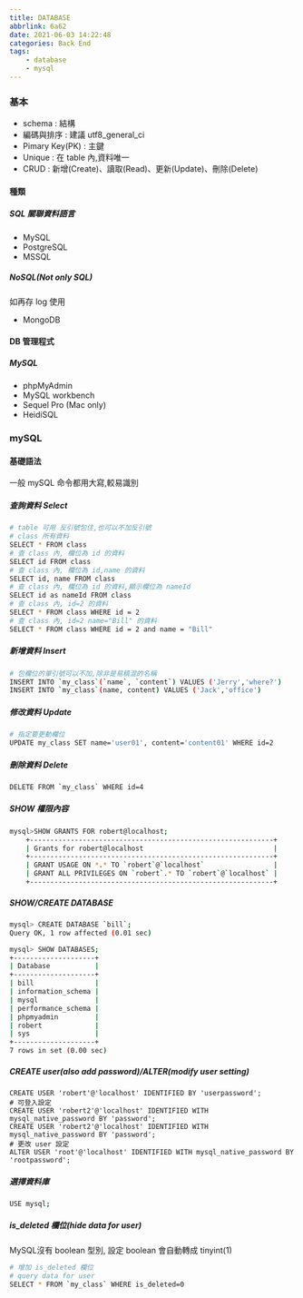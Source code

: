 ```yaml
---
title: DATABASE
abbrlink: 6a62
date: 2021-06-03 14:22:48
categories: Back End
tags:
	- database
	- mysql
---
```


### 基本
+ schema : 結構
+ 編碼與排序 	: 建議 utf8_general_ci
+ Pimary Key(PK) : 主鍵
+ Unique : 在 table 內,資料唯一
+ CRUD : 新增(Create)、讀取(Read)、更新(Update)、刪除(Delete)

<!--more-->

#### 種類
##### SQL 關聯資料語言
+ MySQL
+ PostgreSQL
+	MSSQL

##### NoSQL(Not only SQL)
如再存 log 使用
+ MongoDB

#### DB 管理程式
##### MySQL
+ phpMyAdmin
+ MySQL workbench
+ Sequel Pro (Mac only)
+ HeidiSQL

### mySQL
#### 基礎語法
一般 mySQL 命令都用大寫,較易識別

##### 查詢資料 Select
``` bash
# table 可用 反引號包住,也可以不加反引號
# class 所有資料
SELECT * FROM class
# 查 class 內, 欄位為 id 的資料
SELECT id FROM class
# 查 class 內, 欄位為 id,name 的資料
SELECT id, name FROM class
# 查 class 內, 欄位為 id 的資料,顯示欄位為 nameId 
SELECT id as nameId FROM class
# 查 class 內, id=2 的資料
SELECT * FROM class WHERE id = 2
# 查 class 內, id=2 name="Bill" 的資料
SELECT * FROM class WHERE id = 2 and name = "Bill"
```

##### 新增資料 Insert
``` bash
# 包欄位的單引號可以不加,除非是易稿混的名稱
INSERT INTO `my_class`(`name`, `content`) VALUES ('Jerry','where?')
INSERT INTO `my_class`(name, content) VALUES ('Jack','office')
```

##### 修改資料 Update
``` bash
# 指定要更動欄位
UPDATE my_class SET name='user01', content='content01' WHERE id=2
```

##### 刪除資料 Delete
``` bash
DELETE FROM `my_class` WHERE id=4
```

##### SHOW 權限內容 
``` bash
mysql>SHOW GRANTS FOR robert@localhost;
	+------------------------------------------------------------+
	| Grants for robert@localhost                                |
	+------------------------------------------------------------+
	| GRANT USAGE ON *.* TO `robert`@`localhost`                 |
	| GRANT ALL PRIVILEGES ON `robert`.* TO `robert`@`localhost` |
	+------------------------------------------------------------+
```

##### SHOW/CREATE DATABASE
``` bash
mysql> CREATE DATABASE `bill`;
Query OK, 1 row affected (0.01 sec)

mysql> SHOW DATABASES;
+--------------------+
| Database           |
+--------------------+
| bill               |
| information_schema |
| mysql              |
| performance_schema |
| phpmyadmin         |
| robert             |
| sys                |
+--------------------+
7 rows in set (0.00 sec)
``` 

##### CREATE user(also add password)/ALTER(modify user setting)
```
CREATE USER 'robert'@'localhost' IDENTIFIED BY 'userpassword';
# 可登入設定
CREATE USER 'robert2'@'localhost' IDENTIFIED WITH mysql_native_password BY 'password';
CREATE USER 'robert2'@'localhost' IDENTIFIED WITH mysql_native_password BY 'password';
# 更改 user 設定
ALTER USER 'root'@'localhost' IDENTIFIED WITH mysql_native_password BY 'rootpassword';
```

##### 選擇資料庫
``` bash
USE mysql;
```

##### is_deleted 欄位(hide data for user)
MySQL沒有 boolean 型別, 設定 boolean 會自動轉成 tinyint(1)
``` bash
# 增加 is_deleted 欄位
# query data for user
SELECT * FROM `my_class` WHERE is_deleted=0
```